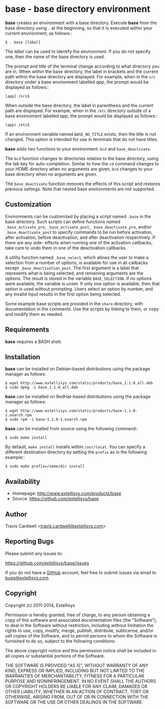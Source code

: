 base - base directory environment
=================================

**base** creates an environment with a base directory.  Execute **base** from
the base directory using `.` at the beginning, so that it is executed within
your current environment, as follows::

    $ . base [label]

The *label* can be used to identify the environment.  If you do not specify
one, then the name of the base directory is used.

The prompt and title of the terminal change according to what directory you
are in.  When within the base directory, the label in brackets and the current
path within the base directory are displayed.  For example, when in the `src`
directory under a base environment labelled *app*, the prompt would be
displayed as follows::

    [app] /src$

When outside the base directory, the label in parenthesis and the current path
are displayed.  For example, when in the `/etc` directory outside of a base
environment labelled *app*, the prompt would be displayed as follows::

    (app) /etc$

If an environment variable named `BASE_NO_TITLE` exists, then the title is
not changed.  This option is intended for use in terminals that do not have
titles.

**base** adds two functions to your environment: `bcd` and `base_deactivate`.

The `bcd` function changes to directories relative to the base directory,
using the tab key for auto-completion.  Similar to how the `cd` command
changes to your HOME directory when no arguments are given, `bcd` changes to
your base directory when no arguments are given.

The `base_deactivate` function removes the effects of this script and restores
previous settings.  Note that nested base environments are not supported.

Customization
-------------

Environments can be customized by placing a script named `.base` in the base
directory.  Such scripts can define functions named `_base_activate_pre`,
`_base_activate_post`, `_base_deactivate_pre`, and/or `_base_deactivate_post`
to specify commands to be run before activation, after activation, before
deactivation, and after deactivation respectively.  If there are any side-
effects when running one of the activation callbacks, take care to undo them
in one of the deactivation callbacks.

A utility function named `_base_select`, which allows the user to make a
selection from a number of options, is available for use in all callbacks
except `_base_deactivation_post`.  The first argument is a label that
represents what is being selected, and remaining arguments are the options.
The result is stored in the variable `BASE_SELECTION`.  If no options were
available, the variable is unset.  If only one option is available, then that
option is used without prompting.  Users select an option by number, and any
invalid input results in the first option being selected.

Some example base scripts are provided in the `share` directory, with
documentation in the comments.  Use the scripts by linking to them, or copy
and modify them as needed.

Requirements
------------

**base** requires a BASH shell.

Installation
------------

**base** can be installed on Debian-based distributions using the package
manager as follows:

    $ wget http://www.extellisys.com/static/products/base_1.1.0_all.deb
    $ sudo dpkg -i base_1.1.0_all.deb

**base** can be installed on RedHat-based distributions using the package
manager as follows:

    $ wget http://www.extellisys.com/static/products/base-1.1.0-1.noarch.rpm
    $ sudo rpm -i base-1.1.0-1.noarch.rpm

**base** can be installed from source using the following command::

    $ sudo make install

By default, `make install` installs within `/usr/local`.  You can specify a
different destination directory by setting the `prefix` as in the following
example::

    $ sudo make prefix=/some/dir install

Availability
------------

* Homepage: <http://www.extellisys.com/products/base>
* Source: <https://github.com/extellisys/base>

Author
------

Travis Cardwell &lt;<travis.cardwell@extellisys.com>&gt;

Reporting Bugs
--------------

Please submit any issues to:

<https://github.com/extellisys/base/issues>

If you do not have a [GitHub](https://github.com) account, feel free to submit
issues via email to <bugs@extellisys.com>.

Copyright
---------

Copyright (c) 2011-2014, Extellisys

Permission is hereby granted, free of charge, to any person obtaining a copy
of this software and associated documentation files (the "Software"), to deal
in the Software without restriction, including without limitation the rights
to use, copy, modify, merge, publish, distribute, sublicense, and/or sell
copies of the Software, and to permit persons to whom the Software is
furnished to do so, subject to the following conditions:

The above copyright notice and this permission notice shall be included in all
copies or substantial portions of the Software.

THE SOFTWARE IS PROVIDED "AS IS", WITHOUT WARRANTY OF ANY KIND, EXPRESS OR
IMPLIED, INCLUDING BUT NOT LIMITED TO THE WARRANTIES OF MERCHANTABILITY,
FITNESS FOR A PARTICULAR PURPOSE AND NONINFRINGEMENT. IN NO EVENT SHALL THE
AUTHORS OR COPYRIGHT HOLDERS BE LIABLE FOR ANY CLAIM, DAMAGES OR OTHER
LIABILITY, WHETHER IN AN ACTION OF CONTRACT, TORT OR OTHERWISE, ARISING FROM,
OUT OF OR IN CONNECTION WITH THE SOFTWARE OR THE USE OR OTHER DEALINGS IN THE
SOFTWARE.
